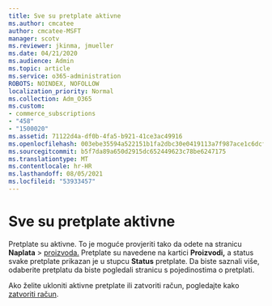 ```yaml
---
title: Sve su pretplate aktivne
ms.author: cmcatee
author: cmcatee-MSFT
manager: scotv
ms.reviewer: jkinma, jmueller
ms.date: 04/21/2020
ms.audience: Admin
ms.topic: article
ms.service: o365-administration
ROBOTS: NOINDEX, NOFOLLOW
localization_priority: Normal
ms.collection: Adm_O365
ms.custom:
- commerce_subscriptions
- "458"
- "1500020"
ms.assetid: 71122d4a-df0b-4fa5-b921-41ce3ac49916
ms.openlocfilehash: 003ebe35594a522151b1fa2dbc30e0419113a7f987ace1c6dcf01e2ba733dde8
ms.sourcegitcommit: b5f7da89a650d2915dc652449623c78be6247175
ms.translationtype: MT
ms.contentlocale: hr-HR
ms.lasthandoff: 08/05/2021
ms.locfileid: "53933457"
---
```

# <a name="all-subscriptions-are-active"></a>Sve su pretplate aktivne

Pretplate su aktivne. To je moguće provjeriti tako da odete na stranicu **Naplata** \> [proizvoda.](https://go.microsoft.com/fwlink/p/?linkid=842054) Pretplate su navedene na kartici **Proizvodi,** a status svake pretplate prikazan je u stupcu **Status** pretplate. Da biste saznali više, odaberite pretplatu da biste pogledali stranicu s pojedinostima o pretplati.
  
Ako želite ukloniti aktivne pretplate ili zatvoriti račun, pogledajte kako [zatvoriti račun](https://docs.microsoft.com/microsoft-365/commerce/close-your-account?view=o365-worldwide).
